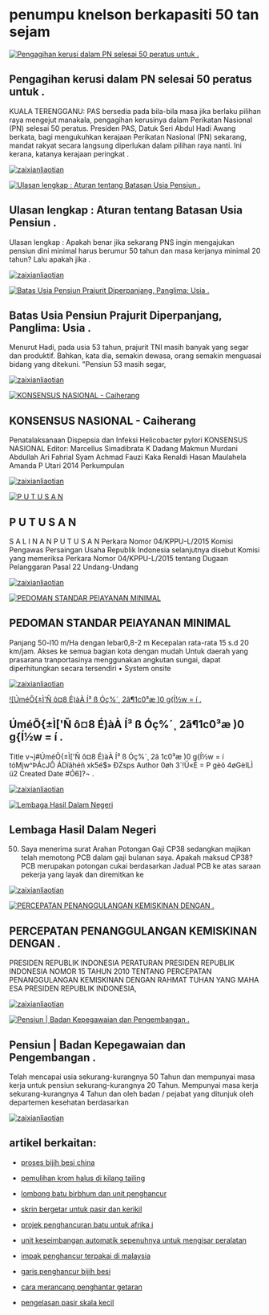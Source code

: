 # penumpu knelson berkapasiti 50 tan sejam
<a href="https://mnn.zoosnet.net/LR/Chatpre.aspx?id=MNN94995150&p=https://topgrinding.com/" target="_blank">![Pengagihan kerusi dalam PN selesai 50 peratus untuk .](https://github.com/technlg/images/blob/main/37.jpg)</a>
## Pengagihan kerusi dalam PN selesai 50 peratus untuk .
KUALA TERENGGANU: PAS bersedia pada bila-bila masa jika berlaku pilihan raya mengejut manakala, pengagihan kerusinya dalam Perikatan Nasional (PN) selesai 50 peratus. Presiden PAS, Datuk Seri Abdul Hadi Awang berkata, bagi mengukuhkan kerajaan Perikatan Nasional (PN) sekarang, mandat rakyat secara langsung diperlukan dalam pilihan raya nanti. Ini kerana, katanya kerajaan peringkat .
<a href="https://mnn.zoosnet.net/LR/Chatpre.aspx?id=MNN94995150&p=https://topgrinding.com/" target="_blank"><img src="https://github.com/technlg/images/raw/main/chat11.jpg" alt="zaixianliaotian"/></a><a href="//whatsapp.shibangsoft.com/WhatsApp.php" ><img src="https://github.com/technlg/images/raw/main/chat11.png" alt=""></a>
<a href="https://mnn.zoosnet.net/LR/Chatpre.aspx?id=MNN94995150&p=https://topgrinding.com/" target="_blank">![Ulasan lengkap : Aturan tentang Batasan Usia Pensiun .](https://github.com/technlg/images/blob/main/42.jpg)</a>
## Ulasan lengkap : Aturan tentang Batasan Usia Pensiun .
Ulasan lengkap : Apakah benar jika sekarang PNS ingin mengajukan pensiun dini minimal harus berumur 50 tahun dan masa kerjanya minimal 20 tahun? Lalu apakah jika .
<a href="https://mnn.zoosnet.net/LR/Chatpre.aspx?id=MNN94995150&p=https://topgrinding.com/" target="_blank"><img src="https://github.com/technlg/images/raw/main/chat11.jpg" alt="zaixianliaotian"/></a><a href="//whatsapp.shibangsoft.com/WhatsApp.php" ><img src="https://github.com/technlg/images/raw/main/chat11.png" alt=""></a>
<a href="https://mnn.zoosnet.net/LR/Chatpre.aspx?id=MNN94995150&p=https://topgrinding.com/" target="_blank">![Batas Usia Pensiun Prajurit Diperpanjang, Panglima: Usia .](https://github.com/technlg/images/blob/main/38.jpg)</a>
## Batas Usia Pensiun Prajurit Diperpanjang, Panglima: Usia .
Menurut Hadi, pada usia 53 tahun, prajurit TNI masih banyak yang segar dan produktif. Bahkan, kata dia, semakin dewasa, orang semakin menguasai bidang yang ditekuni. "Pensiun 53 masih segar, 
<a href="https://mnn.zoosnet.net/LR/Chatpre.aspx?id=MNN94995150&p=https://topgrinding.com/" target="_blank"><img src="https://github.com/technlg/images/raw/main/chat11.jpg" alt="zaixianliaotian"/></a><a href="//whatsapp.shibangsoft.com/WhatsApp.php" ><img src="https://github.com/technlg/images/raw/main/chat11.png" alt=""></a>
<a href="https://mnn.zoosnet.net/LR/Chatpre.aspx?id=MNN94995150&p=https://topgrinding.com/" target="_blank">![KONSENSUS NASIONAL - Caiherang](https://github.com/technlg/images/blob/main/41.jpg)</a>
## KONSENSUS NASIONAL - Caiherang
Penatalaksanaan Dispepsia dan Infeksi Helicobacter pylori KONSENSUS NASIONAL Editor: Marcellus Simadibrata K Dadang Makmun Murdani Abdullah Ari Fahrial Syam Achmad Fauzi Kaka Renaldi Hasan Maulahela Amanda P Utari 2014 Perkumpulan
<a href="https://mnn.zoosnet.net/LR/Chatpre.aspx?id=MNN94995150&p=https://topgrinding.com/" target="_blank"><img src="https://github.com/technlg/images/raw/main/chat11.jpg" alt="zaixianliaotian"/></a><a href="//whatsapp.shibangsoft.com/WhatsApp.php" ><img src="https://github.com/technlg/images/raw/main/chat11.png" alt=""></a>
<a href="https://mnn.zoosnet.net/LR/Chatpre.aspx?id=MNN94995150&p=https://topgrinding.com/" target="_blank">![P U T U S A N](https://github.com/technlg/images/blob/main/20.jpg)</a>
## P U T U S A N
S A L I N A N P U T U S A N Perkara Nomor 04/KPPU-L/2015 Komisi Pengawas Persaingan Usaha Republik Indonesia selanjutnya disebut Komisi yang memeriksa Perkara Nomor 04/KPPU-L/2015 tentang Dugaan Pelanggaran Pasal 22 Undang-Undang
<a href="https://mnn.zoosnet.net/LR/Chatpre.aspx?id=MNN94995150&p=https://topgrinding.com/" target="_blank"><img src="https://github.com/technlg/images/raw/main/chat11.jpg" alt="zaixianliaotian"/></a><a href="//whatsapp.shibangsoft.com/WhatsApp.php" ><img src="https://github.com/technlg/images/raw/main/chat11.png" alt=""></a>
<a href="https://mnn.zoosnet.net/LR/Chatpre.aspx?id=MNN94995150&p=https://topgrinding.com/" target="_blank">![PEDOMAN STANDAR PElAYANAN MINIMAL](https://github.com/technlg/images/blob/main/5.jpg)</a>
## PEDOMAN STANDAR PElAYANAN MINIMAL
Panjang 50-l10 m/Ha dengan lebar0,8-2 m Kecepalan rata-rata 15 s.d 20 km/jam. Akses ke semua bagian kota dengan mudah Untuk daerah yang prasarana tranportasinya menggunakan angkutan sungai, dapat diperhitungkan secara tersendiri • System onsite
<a href="https://mnn.zoosnet.net/LR/Chatpre.aspx?id=MNN94995150&p=https://topgrinding.com/" target="_blank"><img src="https://github.com/technlg/images/raw/main/chat11.jpg" alt="zaixianliaotian"/></a><a href="//whatsapp.shibangsoft.com/WhatsApp.php" ><img src="https://github.com/technlg/images/raw/main/chat11.png" alt=""></a>
<a href="https://mnn.zoosnet.net/LR/Chatpre.aspx?id=MNN94995150&p=https://topgrinding.com/" target="_blank">![ÚméÕ{±Ì['Ñ ô¤8 É)àÀ Í³ ß Óç%´¸ 2ã¶1c0³æ )0 g{Í½w = í .](https://github.com/technlg/images/blob/main/41.jpg)</a>
## ÚméÕ{±Ì['Ñ ô¤8 É)àÀ Í³ ß Óç%´¸ 2ã¶1c0³æ )0 g{Í½w = í .
Title v¬j#ÚméÕ{±Ì['Ñ ô¤8 É)àÀ Í³ ß Óç%´¸ 2ã 1c0³æ )0 g{Í½w = í tóMjw^ÞÁcJÔ ÁDíãhéñ xk5é$» ÐZsps Author 0øh 3`!Ü«É = P gèô 4øGèILÌ ü2 Created Date #Ó6]?¬ .
<a href="https://mnn.zoosnet.net/LR/Chatpre.aspx?id=MNN94995150&p=https://topgrinding.com/" target="_blank"><img src="https://github.com/technlg/images/raw/main/chat11.jpg" alt="zaixianliaotian"/></a><a href="//whatsapp.shibangsoft.com/WhatsApp.php" ><img src="https://github.com/technlg/images/raw/main/chat11.png" alt=""></a>
<a href="https://mnn.zoosnet.net/LR/Chatpre.aspx?id=MNN94995150&p=https://topgrinding.com/" target="_blank">![Lembaga Hasil Dalam Negeri](https://github.com/technlg/images/blob/main/42.jpg)</a>
## Lembaga Hasil Dalam Negeri
50. Saya menerima surat Arahan Potongan Gaji CP38 sedangkan majikan telah memotong PCB dalam gaji bulanan saya. Apakah maksud CP38? PCB merupakan potongan cukai berdasarkan Jadual PCB ke atas saraan pekerja yang layak dan diremitkan ke 
<a href="https://mnn.zoosnet.net/LR/Chatpre.aspx?id=MNN94995150&p=https://topgrinding.com/" target="_blank"><img src="https://github.com/technlg/images/raw/main/chat11.jpg" alt="zaixianliaotian"/></a><a href="//whatsapp.shibangsoft.com/WhatsApp.php" ><img src="https://github.com/technlg/images/raw/main/chat11.png" alt=""></a>
<a href="https://mnn.zoosnet.net/LR/Chatpre.aspx?id=MNN94995150&p=https://topgrinding.com/" target="_blank">![PERCEPATAN PENANGGULANGAN KEMISKINAN DENGAN .](https://github.com/technlg/images/blob/main/16.jpg)</a>
## PERCEPATAN PENANGGULANGAN KEMISKINAN DENGAN .
PRESIDEN REPUBLIK INDONESIA PERATURAN PRESIDEN REPUBLIK INDONESIA NOMOR 15 TAHUN 2010 TENTANG PERCEPATAN PENANGGULANGAN KEMISKINAN DENGAN RAHMAT TUHAN YANG MAHA ESA PRESIDEN REPUBLIK INDONESIA,
<a href="https://mnn.zoosnet.net/LR/Chatpre.aspx?id=MNN94995150&p=https://topgrinding.com/" target="_blank"><img src="https://github.com/technlg/images/raw/main/chat11.jpg" alt="zaixianliaotian"/></a><a href="//whatsapp.shibangsoft.com/WhatsApp.php" ><img src="https://github.com/technlg/images/raw/main/chat11.png" alt=""></a>
<a href="https://mnn.zoosnet.net/LR/Chatpre.aspx?id=MNN94995150&p=https://topgrinding.com/" target="_blank">![Pensiun | Badan Kepegawaian dan Pengembangan .](https://github.com/technlg/images/blob/main/35.jpg)</a>
## Pensiun | Badan Kepegawaian dan Pengembangan .
Telah mencapai usia sekurang-kurangnya 50 Tahun dan mempunyai masa kerja untuk pensiun sekurang-kurangnya 20 Tahun. Mempunyai masa kerja sekurang-kurangnya 4 Tahun dan oleh badan / pejabat yang ditunjuk oleh departemen kesehatan berdasarkan 
<a href="https://mnn.zoosnet.net/LR/Chatpre.aspx?id=MNN94995150&p=https://topgrinding.com/" target="_blank"><img src="https://github.com/technlg/images/raw/main/chat11.jpg" alt="zaixianliaotian"/></a><a href="//whatsapp.shibangsoft.com/WhatsApp.php" ><img src="https://github.com/technlg/images/raw/main/chat11.png" alt=""></a>
## artikel berkaitan:
* [proses bijih besi china](proses%20bijih%20besi%20china.md)
* [pemulihan krom halus di kilang tailing](pemulihan%20krom%20halus%20di%20kilang%20tailing.md)
* [lombong batu birbhum dan unit penghancur](lombong%20batu%20birbhum%20dan%20unit%20penghancur.md)
* [skrin bergetar untuk pasir dan kerikil](skrin%20bergetar%20untuk%20pasir%20dan%20kerikil.md)
* [projek penghancuran batu untuk afrika i](projek%20penghancuran%20batu%20untuk%20afrika%20i.md)
* [unit keseimbangan automatik sepenuhnya untuk mengisar peralatan](unit%20keseimbangan%20automatik%20sepenuhnya%20untuk%20mengisar%20peralatan.md)
* [impak penghancur terpakai di malaysia](impak%20penghancur%20terpakai%20di%20malaysia.md)
* [garis penghancur bijih besi](garis%20penghancur%20bijih%20besi.md)
* [cara merancang penghantar getaran](cara%20merancang%20penghantar%20getaran.md)
* [pengelasan pasir skala kecil](pengelasan%20pasir%20skala%20kecil.md)
